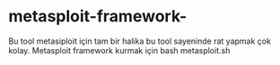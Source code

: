 # metasploit-framework-
Bu tool metasiploit için tam bir halika bu tool sayeninde rat yapmak çok kolay. Metasploit framework kurmak için bash metasploit.sh
